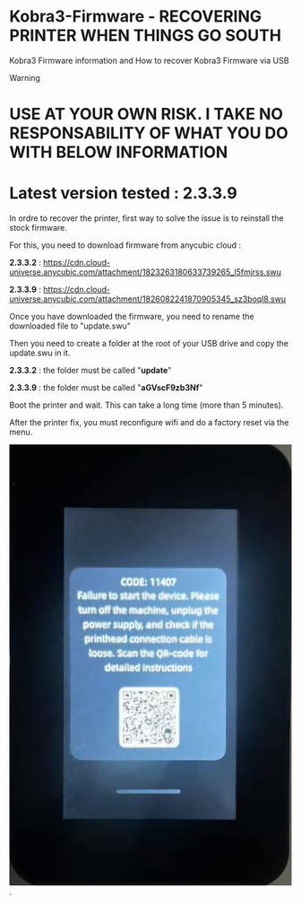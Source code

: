 # Kobra3-Firmware - RECOVERING PRINTER WHEN THINGS GO SOUTH
Kobra3 Firmware information and How to recover Kobra3 Firmware via USB

> [!WARNING]
> # USE AT YOUR OWN RISK. I TAKE NO RESPONSABILITY OF WHAT YOU DO WITH BELOW INFORMATION
> # Latest version tested : 2.3.3.9


In ordre to recover the printer, first way to solve the issue is to reinstall the stock firmware.

For this, you need to download firmware from anycubic cloud :

**2.3.3.2** : https://cdn.cloud-universe.anycubic.com/attachment/1823263180633739265_l5fmjrss.swu

**2.3.3.9** : https://cdn.cloud-universe.anycubic.com/attachment/1826082241870905345_sz3boql8.swu

Once you have downloaded the firmware, you need to rename the downloaded file to "update.swu"

Then you need to create a folder at the root of your USB drive and copy the update.swu in it.

**2.3.3.2** : the folder must be called "**update**"

**2.3.3.9** : the folder must be called "**aGVscF9zb3Nf**"

Boot the printer and wait. This can take a long time (more than 5 minutes).

After the printer fix, you must reconfigure wifi and do a factory reset via the menu.


![failure](failure.jpg "failure").